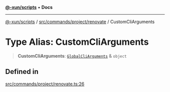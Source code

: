 [**@-xun/scripts**](../../../../../README.md) • **Docs**

***

[@-xun/scripts](../../../../../README.md) / [src/commands/project/renovate](../README.md) / CustomCliArguments

# Type Alias: CustomCliArguments

> **CustomCliArguments**: [`GlobalCliArguments`](../../../../configure/type-aliases/GlobalCliArguments.md) & `object`

## Defined in

[src/commands/project/renovate.ts:26](https://github.com/Xunnamius/xscripts/blob/f84693679e326b03b40dc7577e79e1f4160b286e/src/commands/project/renovate.ts#L26)
